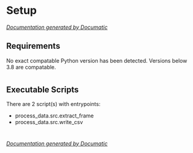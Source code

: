 # Setup

[_Documentation generated by Documatic_](https://www.documatic.com)

<!---Documatic-section-Requirements-start--->
## Requirements

No exact compatable Python version has been detected.
Versions below 3.8 are compatable.

# #
<!---Documatic-section-Requirements-end--->

<!---Documatic-section-Executable Scripts-start--->
## Executable Scripts

There are 2 script(s) with entrypoints:
* process_data.src.extract_frame
* process_data.src.write_csv

# #
<!---Documatic-section-Executable Scripts-end--->

[_Documentation generated by Documatic_](https://www.documatic.com)